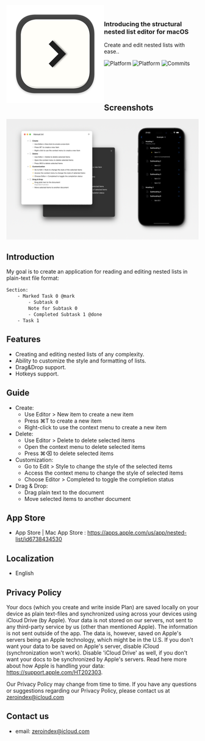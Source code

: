 
<a href="#"><img width="256" height="256" src="./Documents/app_icon_release-256.png" align="left" /></a>

<br />

### Introducing the structural nested list editor for macOS

Create and edit nested lists with ease..

![Platform](https://img.shields.io/badge/platforms-macOS-blue)
![Platform](https://img.shields.io/badge/platforms-iOS-blue)
![Commits](https://badgen.net/github/commits/unsaferawpointer/NestedList/)

<br /><br /><br />

## Screenshots

![Main](./Documents/Screenshots/common-2880-1800.png)

## Introduction

My goal is to create an application for reading and editing nested lists in plain-text file format:

```
Section:
	- Marked Task 0 @mark
		- Subtask 0
		Note for Subtask 0
		- Completed Subtask 1 @done
	- Task 1
```

## Features

* Creating and editing nested lists of any complexity.
* Ability to customize the style and formatting of lists.
* Drag&Drop support.
* Hotkeys support.

## Guide

* Create:
	- Use Editor > New item to create a new item
	- Press ⌘T to create a new item
	- Right-click to use the context menu to create a new item
* Delete:
	- Use Editor > Delete to delete selected items
	- Open the context menu to delete selected items
	- Press ⌘⌫ to delete selected items
* Customization:
	- Go to Edit > Style to change the style of the selected items
	- Access the context menu to change the style of selected items
	- Choose Editor > Completed to toggle the completion status
* Drag & Drop:
	- Drag plain text to the document
	- Move selected items to another document

## App Store

* App Store | Mac App Store : https://apps.apple.com/us/app/nested-list/id6738434530

## Localization

- English

## Privacy Policy

Your docs (which you create and write inside Plan) are saved locally on your device as plain text-files and synchronized using across your devices using iCloud Drive (by Apple). Your data is not stored on our servers, not sent to any third-party service by us (other than mentioned Apple). The information is not sent outside of the app. The data is, however, saved on Apple's servers being an Apple technology, which might be in the U.S. If you don't want your data to be saved on Apple's server, disable iCloud (synchronization won't work). Disable 'iCloud Drive' as well, if you don't want your docs to be synchronized by Apple's servers. Read here more about how Apple is handling your data: https://support.apple.com/HT202303.

Our Privacy Policy may change from time to time. If you have any questions or suggestions regarding our Privacy Policy, please contact us at zeroindex@icloud.com

## Contact us
- email: zeroindex@icloud.com
